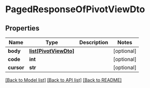 # PagedResponseOfPivotViewDto

## Properties
Name | Type | Description | Notes
------------ | ------------- | ------------- | -------------
**body** | [**list[PivotViewDto]**](PivotViewDto.md) |  | [optional] 
**code** | **int** |  | [optional] 
**cursor** | **str** |  | [optional] 

[[Back to Model list]](../README.md#documentation-for-models) [[Back to API list]](../README.md#documentation-for-api-endpoints) [[Back to README]](../README.md)


